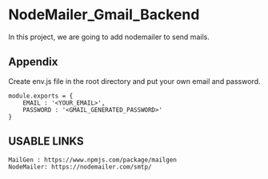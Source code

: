 # NodeMailer_Gmail_Backend
In this project, we are going to add nodemailer to send mails.


## Appendix

Create env.js file in the root directory and put your own email and password.
```
module.exports = {
    EMAIL : '<YOUR_EMAIL>',
    PASSWORD : '<GMAIL_GENERATED_PASSWORD>'
}
```

## USABLE LINKS
```
MailGen : https://www.npmjs.com/package/mailgen
NodeMailer: https://nodemailer.com/smtp/
```


